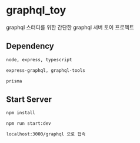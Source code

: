 # graphql_toy
graphql 스터디를 위한 간단한 graphql 서버 토이 프로젝트

## Dependency
```sh
node, express, typescript

express-graphql, graphql-tools

prisma
```

## Start Server
```sh
npm install
```

```sh
npm run start:dev
```

```sh
localhost:3000/graphql 으로 접속
```
